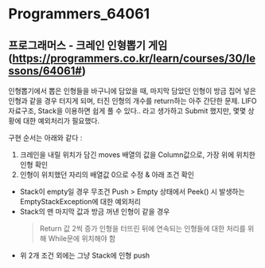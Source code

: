 # Programmers_64061
## 프로그래머스 - 크레인 인형뽑기 게임 (https://programmers.co.kr/learn/courses/30/lessons/64061#)
인형뽑기에서 뽑은 인형들을 바구니에 담았을 때, 마지막 담았던 인형이 방금 집어 넣은 인형과 같을 경우 터지게 되며,
터진 인형의 개수를 return하는 아주 간단한 문제. LIFO 자료구조, Stack을 이용하면 쉽게 풀 수 있다..
라고 생가하고 Submit 했지만, 몇몇 상황에 대한 예외처리가 필요했다.

구현 순서는 아래와 같다 : 
1. 크레인을 내릴 위치가 담긴 moves 배열의 값을 Column값으로, 가장 위에 위치한 인형 확인
2. 인형이 위치했던 자리의 배열값 0으로 수정 & 아래 조건 확인
  - Stack이 empty일 경우 무조건 Push > Empty 상태에서 Peek() 시 발생하는 EmptyStackException에 대한 예외처리
  - Stack의 맨 마지막 값과 방금 꺼낸 인형이 같을 경우
      > Return 값 2씩 증가
      > 인형을 터뜨린 뒤에 연속되는 인형들에 대한 처리를 위해 While문에 위치해야 함  
  - 위 2개 조건 외에는 그냥 Stack에 인형 push
